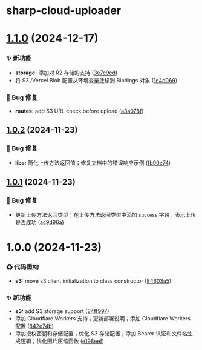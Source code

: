 # sharp-cloud-uploader

# [1.1.0](https://github.com/CaoMeiYouRen/sharp-cloud-uploader/compare/v1.0.2...v1.1.0) (2024-12-17)


### ✨ 新功能

* **storage:** 添加对 R2 存储的支持 ([3e7c9ed](https://github.com/CaoMeiYouRen/sharp-cloud-uploader/commit/3e7c9ed))
* 将 S3 /Vercel Blob 配置从环境变量迁移到 Bindings 对象 ([1e4d069](https://github.com/CaoMeiYouRen/sharp-cloud-uploader/commit/1e4d069))


### 🐛 Bug 修复

* **routes:** add S3 URL check before upload ([a3a078f](https://github.com/CaoMeiYouRen/sharp-cloud-uploader/commit/a3a078f))

## [1.0.2](https://github.com/CaoMeiYouRen/sharp-cloud-uploader/compare/v1.0.1...v1.0.2) (2024-11-23)


### 🐛 Bug 修复

* **libs:** 简化上传方法返回值；修复文档中的错误响应示例 ([fb90e74](https://github.com/CaoMeiYouRen/sharp-cloud-uploader/commit/fb90e74))

## [1.0.1](https://github.com/CaoMeiYouRen/sharp-cloud-uploader/compare/v1.0.0...v1.0.1) (2024-11-23)


### 🐛 Bug 修复

* 更新上传方法返回类型；在上传方法返回类型中添加 `success` 字段，表示上传是否成功 ([ac9d96a](https://github.com/CaoMeiYouRen/sharp-cloud-uploader/commit/ac9d96a))

# 1.0.0 (2024-11-23)


### ♻ 代码重构

* **s3:** move s3 client initialization to class constructor ([84603a5](https://github.com/CaoMeiYouRen/sharp-cloud-uploader/commit/84603a5))


### ✨ 新功能

* **s3:** add S3 storage support ([84ff997](https://github.com/CaoMeiYouRen/sharp-cloud-uploader/commit/84ff997))
* 添加 Cloudflare Workers 支持；更新部署说明；添加 Cloudflare Workers 配置 ([842e74b](https://github.com/CaoMeiYouRen/sharp-cloud-uploader/commit/842e74b))
* 添加授权密钥和存储配置；优化 S3 存储配置；添加 Bearer 认证和文件名生成逻辑；优化图片压缩函数 ([e198eef](https://github.com/CaoMeiYouRen/sharp-cloud-uploader/commit/e198eef))
